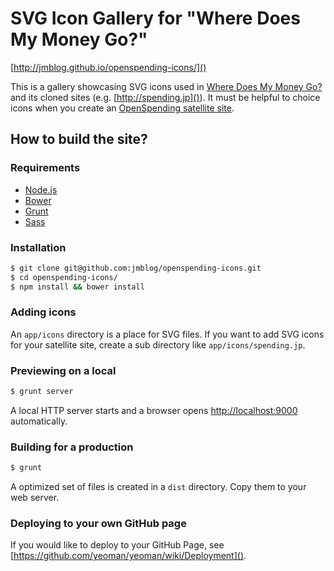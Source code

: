# SVG Icon Gallery for "Where Does My Money Go?"

[http://jmblog.github.io/openspending-icons/]()

This is a gallery showcasing SVG icons used in [Where Does My Money Go?](http://wheredoesmymoneygo.org/) and its cloned sites (e.g. [http://spending.jp]()). It must be helpful to choice icons when you create an [OpenSpending satellite site](https://github.com/openspending/satellite-template).

## How to build the site?

### Requirements
* [Node.js](http://nodejs.org/)
* [Bower](http://bower.io)
* [Grunt](http://gruntjs.com)
* [Sass](http://sass-lang.com)

### Installation

```bash
$ git clone git@github.com:jmblog/openspending-icons.git
$ cd openspending-icons/
$ npm install && bower install
```

### Adding icons

An `app/icons` directory is a place for SVG files. If you want to add SVG icons for your satellite site, create a sub directory like `app/icons/spending.jp`.

### Previewing on a local

```bash
$ grunt server
```

A local HTTP server starts and a browser opens [http://localhost:9000]() automatically.

### Building for a production

```bash
$ grunt
```

A optimized set of files is created in a `dist` directory. Copy them to your web server.

### Deploying to your own GitHub page

If you would like to deploy to your GitHub Page, see [https://github.com/yeoman/yeoman/wiki/Deployment]().
